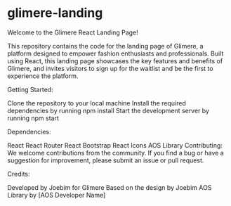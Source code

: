 # glimere-landing

Welcome to the Glimere React Landing Page!

This repository contains the code for the landing page of Glimere, a platform designed to empower fashion enthusiasts and professionals. Built using React, this landing page showcases the key features and benefits of Glimere, and invites visitors to sign up for the waitlist and be the first to experience the platform.

Getting Started:

Clone the repository to your local machine
Install the required dependencies by running npm install
Start the development server by running npm start

Dependencies:

React
React Router
React Bootstrap
React Icons
AOS Library
Contributing:
We welcome contributions from the community. If you find a bug or have a suggestion for improvement, please submit an issue or pull request.

Credits:

Developed by Joebim for Glimere
Based on the design by Joebim
AOS Library by [AOS Developer Name]